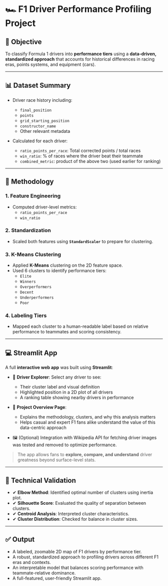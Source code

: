 # 🏎️ F1 Driver Performance Profiling Project

## 🎯 Objective
To classify Formula 1 drivers into **performance tiers** using a **data-driven, standardized approach** that accounts for historical differences in racing eras, points systems, and equipment (cars).

---

## 📊 Dataset Summary
- Driver race history including:
  - `final_position`
  - `points`
  - `grid_starting_position`
  - `constructor_name`
  - Other relevant metadata

- Calculated for each driver:
  - `ratio_points_per_race`: Total corrected points / total races
  - `win_ratio`: % of races where the driver beat their teammate
  - `combined_metric`: product of the above two (used earlier for ranking)

---

## 🧠 Methodology

### 1. **Feature Engineering**
- Computed driver-level metrics:
  - `ratio_points_per_race`
  - `win_ratio`

### 2. **Standardization**
- Scaled both features using **`StandardScaler`** to prepare for clustering.

### 3. **K-Means Clustering**
- Applied **K-Means** clustering on the 2D feature space.
- Used 6 clusters to identify performance tiers:
  - `Elite`
  - `Winners`
  - `Overperformers`
  - `Decent`
  - `Underperformers`
  - `Poor`

### 4. **Labeling Tiers**
- Mapped each cluster to a human-readable label based on relative performance to teammates and scoring consistency.

---

## 💻 Streamlit App

A full **interactive web app** was built using **Streamlit**:

- 🧍 **Driver Explorer**: Select any driver to see:
  - Their cluster label and visual definition
  - Highlighted position in a 2D plot of all drivers
  - A ranking table showing nearby drivers in performance

- 📖 **Project Overview Page**:
  - Explains the methodology, clusters, and why this analysis matters
  - Helps casual and expert F1 fans alike understand the value of this data-centric approach

- 🖼️ (Optional) Integration with Wikipedia API for fetching driver images was tested and removed to optimize performance.

> The app allows fans to **explore, compare, and understand** driver greatness beyond surface-level stats.

---

## 🔬 Technical Validation

- ✔ **Elbow Method**: Identified optimal number of clusters using inertia plot.
- ✔ **Silhouette Score**: Evaluated the quality of separation between clusters.
- ✔ **Centroid Analysis**: Interpreted cluster characteristics.
- ✔ **Cluster Distribution**: Checked for balance in cluster sizes.

---

## ✅ Output
- A labeled, zoomable 2D map of F1 drivers by performance tier.
- A robust, standardized approach to profiling drivers across different F1 eras and contexts.
- An interpretable model that balances scoring performance with teammate-relative dominance.
- A full-featured, user-friendly Streamlit app.
